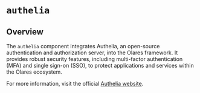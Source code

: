 # `authelia`

## Overview

The `authelia` component integrates Authelia, an open-source authentication and authorization server, into the Olares framework. It provides robust security features, including multi-factor authentication (MFA) and single sign-on (SSO), to protect applications and services within the Olares ecosystem.

For more information, visit the official [Authelia website](https://www.authelia.com/).
